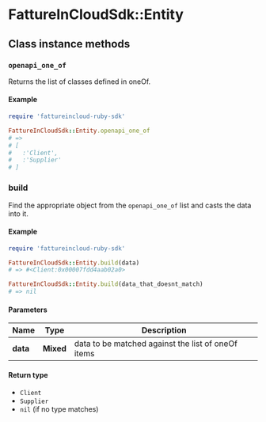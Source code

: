 # FattureInCloudSdk::Entity

## Class instance methods

### `openapi_one_of`

Returns the list of classes defined in oneOf.

#### Example

```ruby
require 'fattureincloud-ruby-sdk'

FattureInCloudSdk::Entity.openapi_one_of
# =>
# [
#   :'Client',
#   :'Supplier'
# ]
```

### build

Find the appropriate object from the `openapi_one_of` list and casts the data into it.

#### Example

```ruby
require 'fattureincloud-ruby-sdk'

FattureInCloudSdk::Entity.build(data)
# => #<Client:0x00007fdd4aab02a0>

FattureInCloudSdk::Entity.build(data_that_doesnt_match)
# => nil
```

#### Parameters

| Name | Type | Description |
| ---- | ---- | ----------- |
| **data** | **Mixed** | data to be matched against the list of oneOf items |

#### Return type

- `Client`
- `Supplier`
- `nil` (if no type matches)

